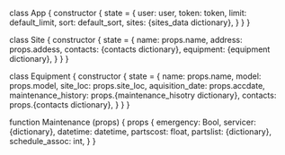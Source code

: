 class App {
	constructor {
		state = {
			user: user,
			token: token,
			limit: default_limit,
			sort: default_sort,
			sites: {sites_data dictionary},
		}
	}
}

class Site {
	constructor {
		state = {
			name: props.name,
			address: props.addess,
			contacts: {contacts dictionary},
			equipment: {equipment dictionary},
		}
	}
}

class Equipment {
	constructor {
		state = {
			name: props.name,
			model: props.model,
			site_loc: props.site_loc,
			aquisition_date: props.accdate,
			maintenance_history: props.{maintenance_hisotry dictionary},
			contacts: props.{contacts dictionary},
		}
	}
}

function Maintenance (props) {
	props {
		emergency: Bool,
		servicer: {dictionary},
		datetime: datetime,
		partscost: float,
		partslist: {dictionary},
		schedule_assoc: int,
	}
}